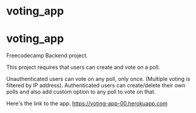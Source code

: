 # voting_app

# voting_app

Freecodecamp Backend project.


This project requires that users can create and vote on a poll.

Unauthenticated users can vote on any poll, only once. (Multiple voting is filtered by IP address).
Authenticated users can create/delete their own polls and also add custom option to any poll to vote on that.

Here's the link to the app.
https://voting-app-00.herokuapp.com
